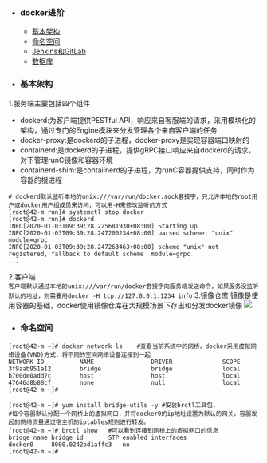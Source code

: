 + ### docker进阶
    + [基本架构](#基本架构)
    + [命名空间](#命名空间)
    + [Jenkins和GitLab](#Jenkins和GitLab)
	+ [数据库](#数据库)
+ ### 基本架构
1.服务端主要包括四个组件
* dockerd:为客户端提供PESTful API，响应来自客服端的请求，采用模块化的架构，通过专门的Engine模块来分发管理各个来自客户端的任务
* docker-proxy:是dockerd的子进程，docker-proxy是实现容器端口映射的
* containerd:是dockerd的子进程，提供gRPC接口响应来自dockerd的请求，对下管理runC镜像和容器环境
* containerd-shim:是contaiinerd的子进程，为runC容器提供支持，同时作为容器的根进程
```
# dockerd默认监听本地的unix:///var/run/docker.sock套接字，只允许本地的root用户或docker用户组成员来访问，可以用-H来修改监听的方式
[root@42-m run]# systemctl stop docker
[root@42-m run]# dockerd
INFO[2020-01-03T09:39:28.225681930+08:00] Starting up                                  
INFO[2020-01-03T09:39:28.247200234+08:00] parsed scheme: "unix"                         module=grpc
INFO[2020-01-03T09:39:28.247263463+08:00] scheme "unix" not registered, fallback to default scheme  module=grpc
...
```
2.客户端  
`客户端默认通过本地的unix:///var/run/docker套接字向服务端发送命令，如果服务没监听默认的地址，则需要用docker -H tcp://127.0.0.1:1234 info`
3.镜像仓库
镜像是使用容器的基础，docker使用镜像仓库在大规模场景下存出和分发docker镜像
![](https://github.com/docker/distribution)
+ ### 命名空间
```
[root@42-m ~]# docker network ls	#查看当前系统中的网桥，docker采用虚拟网络设备(VND)方式，将不同的空间网络设备连接到一起
NETWORK ID          NAME                DRIVER              SCOPE
3f9aab951a12        bridge              bridge              local
b700de0add7c        host                host                local
47646d8b88cf        none                null                local
[root@42-m ~]#
```
```
[root@42-m ~]# yum install bridge-utils -y #安装brctl工具包，
#每个容器默认分配一个网桥上的虚拟网口，并将docker0的ip地址设置为默认的网关，容器发起的网络流量通过宿主机的iptables规则进行转发。
[root@42-m ~]# brctl show	#可以看到连接到网桥上的虚拟网口的信息
bridge name	bridge id		STP enabled	interfaces
docker0		8000.0242bd1affc3	no		
[root@42-m ~]#
```